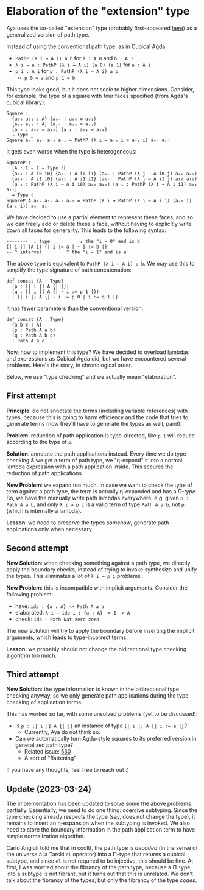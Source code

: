 # Elaboration of the "extension" type

Aya uses the so-called "extension" type
(probably first-appeared [here]) as a generalized version of path type.

[here]: https://arxiv.org/abs/1705.07442

Instead of using the conventional path type, as in Cubical Agda:

+ `PathP (λ i → A i) a b` for `a : A 0` and `b : A 1`
+ `λ i → a : PathP (λ i → A i) (a 0) (a 1)` for `a : A i`
+ `p i : A i` for `p : PathP (λ i → A i) a b`
  + `p 0 = a` and `p 1 = b`

This type looks good, but it does not scale to higher dimensions.
Consider, for example, the type of a square with four faces specified
(from Agda's cubical library):

```
Square :
  {a₀₀ a₀₁ : A} (a₀₋ : a₀₀ ≡ a₀₁)
  {a₁₀ a₁₁ : A} (a₁₋ : a₁₀ ≡ a₁₁)
  (a₋₀ : a₀₀ ≡ a₁₀) (a₋₁ : a₀₁ ≡ a₁₁)
  → Type _
Square a₀₋ a₁₋ a₋₀ a₋₁ = PathP (λ i → a₋₀ i ≡ a₋₁ i) a₀₋ a₁₋
```

It gets even worse when the type is heterogeneous:

```
SquareP :
  (A : I → I → Type ℓ)
  {a₀₀ : A i0 i0} {a₀₁ : A i0 i1} (a₀₋ : PathP (λ j → A i0 j) a₀₀ a₀₁)
  {a₁₀ : A i1 i0} {a₁₁ : A i1 i1} (a₁₋ : PathP (λ j → A i1 j) a₁₀ a₁₁)
  (a₋₀ : PathP (λ i → A i i0) a₀₀ a₁₀) (a₋₁ : PathP (λ i → A i i1) a₀₁ a₁₁)
  → Type ℓ
SquareP A a₀₋ a₁₋ a₋₀ a₋₁ = PathP (λ i → PathP (λ j → A i j) (a₋₀ i) (a₋₁ i)) a₀₋ a₁₋
```

We have decided to use a partial element to represent these faces,
and so we can freely add or delete these a face, without having to
explicitly write down all faces for generality.
This leads to the following syntax:

```
--------  ↓ type           ↓ the "i = 0" end is b
[| i |] (A i) {| i := a | ~ i := b |}
-- ^ interval         ^ the "i = 1" end is a
```

The above type is equivalent to `PathP (λ i → A i) a b`.
We may use this to simplify the type signature of path concatenation:

```
def concat {A : Type}
  (p : [| i |] A {| |})
  (q : [| i |] A {| ~ i := p 1 |})
  : [| i |] A {| ~ i := p 0 | i := q 1 |}
```

It has fewer parameters than the conventional version:

```
def concat {A : Type}
  {a b c : A}
  (p : Path A a b)
  (q : Path A b c)
  : Path A a c
```

Now, how to implement this type? We have decided to overload lambdas
and expressions as Cubical Agda did, but we have encountered several problems.
Here's the story, in chronological order.

Below, we use "type checking" and we actually mean "elaboration".

## First attempt

**Principle**: do not annotate the terms (including variable references) with types, because this is going to harm efficiency and the code that tries to generate terms (now they'll have to generate the types as well, pain!).

**Problem**: reduction of path application is type-directed, like `p 1` will reduce according to the type of `p`.

**Solution**: annotate the path applications instead.
Every time we do type checking & we get a term of path type,
we "η-expand" it into a normal lambda expression with a path application inside.
This secures the reduction of path applications.

**New Problem**: we expand too much. In case we want to check the type of term
against a path type, the term is actually η-expanded and has a _Π-type_.
So, we have the manually write path lambdas everywhere, e.g. given `p : Path A a b`,
and only `λ i → p i` is a valid term of type `Path A a b`, not `p` (which is internally a lambda).

**Lesson**: we need to preserve the types _somehow_,
generate path applications only when necessary.

## Second attempt

**New Solution**: when checking something against a path type, we directly apply the boundary checks,
instead of trying to invoke synthesize and unify the types.
This eliminates a lot of `λ i → p i` problems.

**New Problem**: this is incompatible with implicit arguments. Consider the following problem:

+ have: `idp : {a : A} -> Path A a a`
+ elaborated: `λ i → idp i : {a : A} -> I -> A`
+ check: `idp : Path Nat zero zero`

The new solution will try to apply the boundary before inserting the implicit arguments,
which leads to type-incorrect terms.

**Lesson**: we probably should not change the bidirectional type checking algorithm too much.

## Third attempt

**New Solution**: the type information is known in the bidirectional type checking anyway,
so we only generate path applications during the type checking of application terms.

This has worked so far, with some unsolved problems (yet to be discussed):

+ Is `p : [| i |] A {| |}` an instance of type `[| i |] A {| i := a |}`?
  + Currently, Aya do not think so.
+ Can we automatically turn Agda-style squares to its preferred version in generalized path type?
  + Related issue: [530](https://github.com/aya-prover/aya-dev/issues/530)
  + A sort of "flattening"

If you have any thoughts, feel free to reach out :\)

## Update (2023-03-24)

The implementation has been updated to solve some the above problems partially.
Essentially, we need to do one thing: coercive subtyping. Since the type checking already respects
the type (say, does not change the type), it remains to insert an η-expansion when the subtyping is invoked.
We also need to store the boundary information in the path application term to have
simple normalization algorithm.

Carlo Angiuli told me that in cooltt, the path type is _decoded_
(in the sense of the universe à la Tarski `el` operator)
into a Π-type that returns a cubical subtype, and since `el` is not required to be injective,
this should be fine. At first, I was worried about the fibrancy of the path type,
because a Π-type into a subtype is not fibrant, but it turns out that this is unrelated.
We don't talk about the fibrancy of the types, but only the fibrancy of the type _codes_.

